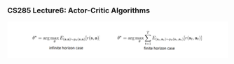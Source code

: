 ### CS285 Lecture6: Actor-Critic Algorithms
<p align="center">
<img src="/images/41.png"><br/>
</p>
